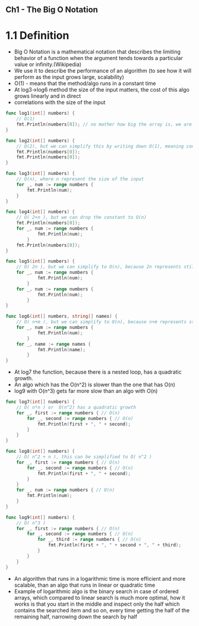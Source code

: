 Ch1 - The Big O Notation
-----------------------

# 1.1 Definition
* Big O Notation is a mathematical notation that describes the limiting behavior of a function when the
argument tends towards a particular value or infinity.(Wikipedia)
* We use it to describe the performance of an algorithm (to see how it will perform as the input grows 
large, scalability)
* O(1) - means that the method/algo runs in a constant time
* At log3->log6 method the size of the input matters, the cost of this algo grows linearly and in direct 
* correlations with the size of the input

```go
func log1(int[] numbers) {
	// O(1)
	fmt.Println(numbers[0]); // no mather how big the array is, we are just printing the first item
}

func log2(int[] numbers) {
	// O(2), but we can simplify this by writing down O(1), meaning constant time
	fmt.Println(numbers[0]); 
	fmt.Println(numbers[0]); 
}

func log3(int[] numbers) {
	// O(n), where n represent the size of the input
	for _, num := range numbers {
        fmt.Println(num);
    }
}

func log4(int[] numbers) {
	// O( 2+n ), but we can drop the constant to O(n)
	fmt.Println(numbers[0]);
    for _, num := range numbers {
            fmt.Println(num);
        }
    fmt.Println(numbers[0]);
}

func log5(int[] numbers) {
	// O( 2n ), but we can simplify to O(n), because 2n represents still a linear growth
    for _, num := range numbers {
            fmt.Println(num);
        }
    for _, num := range numbers {
            fmt.Println(num);
        }
}

func log6(int[] numbers, string[] names) {
	// O( n+m ), but we can simplify to O(n), because n+m represents still a linear growth
    for _, num := range numbers {
            fmt.Println(num);
        }
    for _, name := range names {
            fmt.Println(name);
        }
}
```

* At log7 the function, because there is a nested loop, has a quadratic growth. 
* An algo which has the O(n^2) is slower than the one that has O(n)
* log9 with O(n^3) gets far more slow than an algo with O(n)

```go
func log7(int[] numbers) {
	// O( n*n ) or  O(n^2) has a quadratic growth
    for _, first := range numbers { // O(n)
        for _, second := range numbers { // O(n)
            fmt.Println(first + ", " + second);
        }
	}
}

func log8(int[] numbers) {
	// O( n^2 + n ), this can be simplified to O( n^2 )
    for _, first := range numbers { // O(n)
        for _, second := range numbers { // O(n)
            fmt.Println(first + ", " + second);
        }
	}
    for _, num := range numbers { // O(n)
        fmt.Println(num);
    }
}

func log9(int[] numbers) {
	// O( n^3 )
    for _, first := range numbers { // O(n)
        for _, second := range numbers { // O(n)
            for _, third := range numbers { // O(n)
                fmt.Println(first + ", " + second + ", " + third);
            }
        }
	}
}
```

* An algorithm that runs in a logarithmic time is more efficient and more scalable,
  than an algo that runs in linear or quadratic time
* Example of logarithmic algo is the binary search in case of ordered arrays, which compared
  to linear search is much more optimal, how it works is that you start in the middle and inspect
  only the half which contains the searched item and so on, every time getting the half of the
  remaining half, narrowing down the search by half
